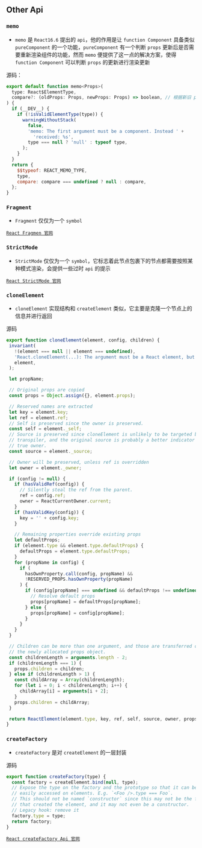 ## Other Api

### `memo`

 * `memo` 是 `React16.6` 提出的 `api`，他的作用是让 `function Component` 具备类似 `pureComponent` 的一个功能，`pureComponent` 有一个判断 `props` 更新后是否需要重新渲染组件的功能，然而 `memo` 便提供了这一点的解决方案，使得 `function Component` 可以判断 `props` 的更新进行渲染更新

源码：
```js
export default function memo<Props>(
  type: React$ElementType,
  compare?: (oldProps: Props, newProps: Props) => boolean, // 根据新旧 props 判断是否需要进行更新
) {
  if (__DEV__) {
    if (!isValidElementType(type)) {
      warningWithoutStack(
        false,
        'memo: The first argument must be a component. Instead ' +
          'received: %s',
        type === null ? 'null' : typeof type,
      );
    }
  }
  return {
    $$typeof: REACT_MEMO_TYPE,
    type,
    compare: compare === undefined ? null : compare,
  };
}
```

### `Fragment`

 * `Fragment` 仅仅为一个 `symbol`

[`React Fragmen 官网`](https://reactjs.bootcss.com/docs/fragments.html)

### `StrictMode`

 * `StrictMode` 仅仅为一个 `symbol`，它标志着此节点包裹下的节点都需要按照某种模式渲染，会提供一些过时 `api` 的提示

[`React StrictMode 官网`](http://react.caibaojian.com.cn/docs/strict-mode.html)

### `cloneElement`

 * `cloneElement` 实现结构和 `createElement` 类似，它主要是克隆一个节点上的信息并进行返回

源码
 ```js
 export function cloneElement(element, config, children) {
  invariant(
    !(element === null || element === undefined),
    'React.cloneElement(...): The argument must be a React element, but you passed %s.',
    element,
  );

  let propName;

  // Original props are copied
  const props = Object.assign({}, element.props);

  // Reserved names are extracted
  let key = element.key;
  let ref = element.ref;
  // Self is preserved since the owner is preserved.
  const self = element._self;
  // Source is preserved since cloneElement is unlikely to be targeted by a
  // transpiler, and the original source is probably a better indicator of the
  // true owner.
  const source = element._source;

  // Owner will be preserved, unless ref is overridden
  let owner = element._owner;

  if (config != null) {
    if (hasValidRef(config)) {
      // Silently steal the ref from the parent.
      ref = config.ref;
      owner = ReactCurrentOwner.current;
    }
    if (hasValidKey(config)) {
      key = '' + config.key;
    }

    // Remaining properties override existing props
    let defaultProps;
    if (element.type && element.type.defaultProps) {
      defaultProps = element.type.defaultProps;
    }
    for (propName in config) {
      if (
        hasOwnProperty.call(config, propName) &&
        !RESERVED_PROPS.hasOwnProperty(propName)
      ) {
        if (config[propName] === undefined && defaultProps !== undefined) {
          // Resolve default props
          props[propName] = defaultProps[propName];
        } else {
          props[propName] = config[propName];
        }
      }
    }
  }

  // Children can be more than one argument, and those are transferred onto
  // the newly allocated props object.
  const childrenLength = arguments.length - 2;
  if (childrenLength === 1) {
    props.children = children;
  } else if (childrenLength > 1) {
    const childArray = Array(childrenLength);
    for (let i = 0; i < childrenLength; i++) {
      childArray[i] = arguments[i + 2];
    }
    props.children = childArray;
  }

  return ReactElement(element.type, key, ref, self, source, owner, props);
}
 ```

 ### `createFactory`

 * `createFactory` 是对 `createElement` 的一层封装

源码
```js
export function createFactory(type) {
  const factory = createElement.bind(null, type);
  // Expose the type on the factory and the prototype so that it can be
  // easily accessed on elements. E.g. `<Foo />.type === Foo`.
  // This should not be named `constructor` since this may not be the function
  // that created the element, and it may not even be a constructor.
  // Legacy hook: remove it
  factory.type = type;
  return factory;
}
```

[`React createFactory Api 官网`](https://zh-hans.reactjs.org/docs/react-api.html#createfactory)
